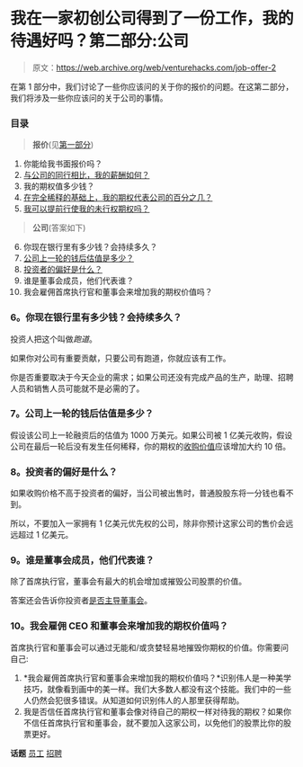 # 我在一家初创公司得到了一份工作，我的待遇好吗？第二部分:公司

> 原文：<https://web.archive.org/web/venturehacks.com/job-offer-2>

在第 1 部分中，我们讨论了一些你应该问的关于你的报价的问题。在这第二部分，我们将涉及一些你应该问的关于公司的事情。

### 目录

> **报价**(见[第一部分](/web/20221006050853/https://venturehacks.com/articles/job-offer))

1.  你能给我书面报价吗？
2.  [与公司的同行相比，我的薪酬如何？](/web/20221006050853/https://venturehacks.com/articles/job-offer#peers)
3.  我的期权值多少钱？
4.  [在完全稀释的基础上，我的期权代表公司的百分之几？](/web/20221006050853/https://venturehacks.com/articles/job-offer#percent)
5.  [我可以提前行使我的未行权期权吗？](/web/20221006050853/https://venturehacks.com/articles/job-offer#exercise)

> **公司**(答案如下)

6.  你现在银行里有多少钱？会持续多久？
7.  [公司上一轮的钱后估值是多少？](#valuation)
8.  [投资者的偏好是什么？](#preferences)
9.  谁是董事会成员，他们代表谁？
10.  我会雇佣首席执行官和董事会来增加我的期权价值吗？

### 6。你现在银行里有多少钱？会持续多久？

投资人把这个叫做*跑道*。

如果你对公司有重要贡献，只要公司有跑道，你就应该有工作。

你是否重要取决于今天企业的需求；如果公司还没有完成产品的生产，助理、招聘人员和销售人员可能就不是必需的了。

### 7。公司上一轮的钱后估值是多少？

假设该公司上一轮融资后的估值为 1000 万美元。如果公司被 1 亿美元收购，假设公司在最后一轮后没有发生任何稀释，你的期权的[收购价值](/web/20221006050853/https://venturehacks.com/articles/job-offer#options)应该增加大约 10 倍。

### 8。投资者的偏好是什么？

如果收购价格不高于投资者的偏好，当公司被出售时，普通股股东将一分钱也看不到。

所以，不要加入一家拥有 1 亿美元优先权的公司，除非你预计这家公司的售价会远远超过 1 亿美元。

### 9。谁是董事会成员，他们代表谁？

除了首席执行官，董事会有最大的机会增加或摧毁公司股票的价值。

答案还会告诉你投资者[是否主导董事会](/web/20221006050853/https://venturehacks.com/term-sheet-hacks#bod)。

### 10。我会雇佣 CEO 和董事会来增加我的期权价值吗？

首席执行官和董事会可以通过无能和/或贪婪轻易地摧毁你期权的价值。你需要问自己:

1.  *我会雇佣首席执行官和董事会来增加我的期权价值吗？*识别伟人是一种美学技巧，就像看到画中的美一样。我们大多数人都没有这个技能。我们中的一些人仍然会犯很多错误。从知道如何识别伟人的人那里获得帮助。
2.  我是否信任首席执行官和董事会像对待自己的期权一样对待我的期权？如果你不信任首席执行官和董事会，就不要加入这家公司，以免他们的股票比你的股票更好。

**话题** [员工](https://web.archive.org/web/20221006050853/https://venturehacks.com/topics/employees) [招聘](https://web.archive.org/web/20221006050853/https://venturehacks.com/topics/hiring)